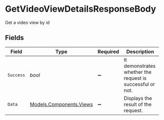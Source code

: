 # GetVideoViewDetailsResponseBody

Get a video view by id


## Fields

| Field                                                       | Type                                                        | Required                                                    | Description                                                 |
| ----------------------------------------------------------- | ----------------------------------------------------------- | ----------------------------------------------------------- | ----------------------------------------------------------- |
| `Success`                                                   | *bool*                                                      | :heavy_minus_sign:                                          | It demonstrates whether the request is successful or not.   |
| `Data`                                                      | [Models.Components.Views](../../Models/Components/Views.md) | :heavy_minus_sign:                                          | Displays the result of the request.                         |